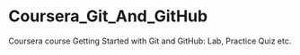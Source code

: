 # Coursera_Git_And_GitHub
Coursera course Getting Started with Git and GitHub: Lab, Practice Quiz etc.
